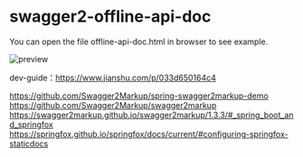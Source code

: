 # swagger2-offline-api-doc

You can open the file offline-api-doc.html in browser to see example.

![preview](https://upload-images.jianshu.io/upload_images/7882361-241200054f7edd90.png?imageMogr2/auto-orient/strip%7CimageView2/2/w/1240)

dev-guide：https://www.jianshu.com/p/033d650164c4


https://github.com/Swagger2Markup/spring-swagger2markup-demo
https://github.com/Swagger2Markup/swagger2markup
https://swagger2markup.github.io/swagger2markup/1.3.3/#_spring_boot_and_springfox
https://springfox.github.io/springfox/docs/current/#configuring-springfox-staticdocs